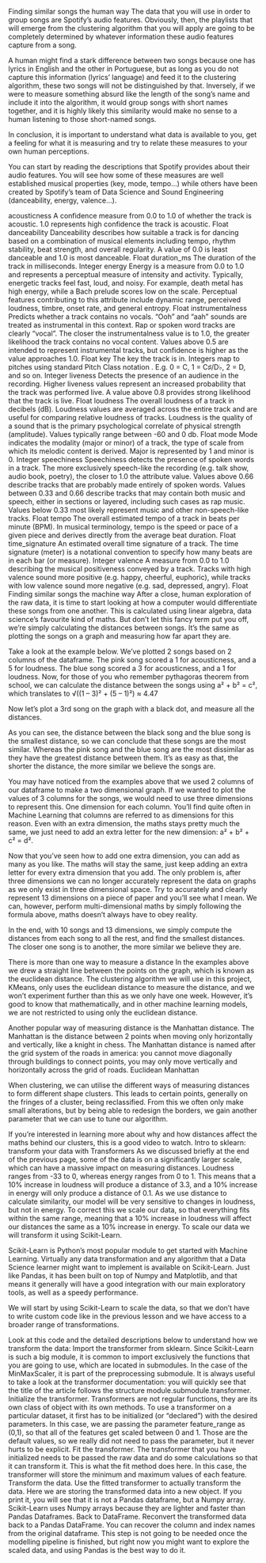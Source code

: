 Finding similar songs the human way
The data that you will use in order to group songs are Spotify’s audio features. Obviously, then, the playlists that will emerge from the clustering algorithm that you will apply are going to be completely determined by whatever information these audio features capture from a song.

A human might find a stark difference between two songs because one has lyrics in English and the other in Portuguese, but as long as you do not capture this information (lyrics’ language) and feed it to the clustering algorithm, these two songs will not be distinguished by that. Inversely, if we were to measure something absurd like the length of the song’s name and include it into the algorithm, it would group songs with short names together, and it is highly likely this similarity would make no sense to a human listening to those short-named songs.

In conclusion, it is important to understand what data is available to you, get a feeling for what it is measuring and try to relate these measures to your own human perceptions.

You can start by reading the descriptions that Spotify provides about their audio features. You will see how some of these measures are well established musical properties (key, mode, tempo…) while others have been created by Spotify’s team of Data Science and Sound Engineering (danceability, energy, valence…).

acousticness
A confidence measure from 0.0 to 1.0 of whether the track is acoustic. 1.0 represents high confidence the track is acoustic.	Float
danceability
Danceability describes how suitable a track is for dancing based on a combination of musical elements including tempo, rhythm stability, beat strength, and overall regularity. A value of 0.0 is least danceable and 1.0 is most danceable.	Float
duration_ms
The duration of the track in milliseconds.	Integer
energy
Energy is a measure from 0.0 to 1.0 and represents a perceptual measure of intensity and activity. Typically, energetic tracks feel fast, loud, and noisy. For example, death metal has high energy, while a Bach prelude scores low on the scale. Perceptual features contributing to this attribute include dynamic range, perceived loudness, timbre, onset rate, and general entropy.	Float
instrumentalness
Predicts whether a track contains no vocals. “Ooh” and “aah” sounds are treated as instrumental in this context. Rap or spoken word tracks are clearly “vocal”. The closer the instrumentalness value is to 1.0, the greater likelihood the track contains no vocal content. Values above 0.5 are intended to represent instrumental tracks, but confidence is higher as the value approaches 1.0.	Float
key
The key the track is in. Integers map to pitches using standard Pitch Class notation . E.g. 0 = C, 1 = C♯/D♭, 2 = D, and so on.	Integer
liveness
Detects the presence of an audience in the recording. Higher liveness values represent an increased probability that the track was performed live. A value above 0.8 provides strong likelihood that the track is live.	Float
loudness
The overall loudness of a track in decibels (dB). Loudness values are averaged across the entire track and are useful for comparing relative loudness of tracks. Loudness is the quality of a sound that is the primary psychological correlate of physical strength (amplitude). Values typically range between -60 and 0 db.	Float
mode
Mode indicates the modality (major or minor) of a track, the type of scale from which its melodic content is derived. Major is represented by 1 and minor is 0.	Integer
speechiness
Speechiness detects the presence of spoken words in a track. The more exclusively speech-like the recording (e.g. talk show, audio book, poetry), the closer to 1.0 the attribute value. Values above 0.66 describe tracks that are probably made entirely of spoken words. Values between 0.33 and 0.66 describe tracks that may contain both music and speech, either in sections or layered, including such cases as rap music. Values below 0.33 most likely represent music and other non-speech-like tracks.	Float
tempo
The overall estimated tempo of a track in beats per minute (BPM). In musical terminology, tempo is the speed or pace of a given piece and derives directly from the average beat duration.	Float
time_signature
An estimated overall time signature of a track. The time signature (meter) is a notational convention to specify how many beats are in each bar (or measure).	Integer
valence
A measure from 0.0 to 1.0 describing the musical positiveness conveyed by a track. Tracks with high valence sound more positive (e.g. happy, cheerful, euphoric), while tracks with low valence sound more negative (e.g. sad, depressed, angry).	Float
Finding similar songs the machine way
After a close, human exploration of the raw data, it is time to start looking at how a computer would differentiate these songs from one another. This is calculated using linear algebra, data science’s favourite kind of maths. But don’t let this fancy term put you off, we’re simply calculating the distances between songs. It’s the same as plotting the songs on a graph and measuring how far apart they are.

Take a look at the example below. We’ve plotted 2 songs based on 2 columns of the dataframe. The pink song scored a 1 for acousticness, and a 5 for loudness. The blue song scored a 3 for acousticness, and a 1 for loudness. Now, for those of you who remember pythagoras theorem from school, we can calculate the distance between the songs using a² + b² = c², which translates to √((1 – 3)² + (5 – 1)²) ≈ 4.47



Now let’s plot a 3rd song on the graph with a black dot, and measure all the distances.



As you can see, the distance between the black song and the blue song is the smallest distance, so we can conclude that these songs are the most similar. Whereas the pink song and the blue song are the most dissimilar as they have the greatest distance between them. It’s as easy as that, the shorter the distance, the more similar we believe the songs are.

You may have noticed from the examples above that we used 2 columns of our dataframe to make a two dimensional graph. If we wanted to plot the values of 3 columns for the songs, we would need to use three dimensions to represent this. One dimension for each column. You’ll find quite often in Machine Learning that columns are referred to as dimensions for this reason. Even with an extra dimension, the maths stays pretty much the same, we just need to add an extra letter for the new dimension: a² + b² + c² = d².

Now that you’ve seen how to add one extra dimension, you can add as many as you like. The maths will stay the same, just keep adding an extra letter for every extra dimension that you add. The only problem is, after three dimensions we can no longer accurately represent the data on graphs as we only exist in three dimensional space. Try to accurately and clearly represent 13 dimensions on a piece of paper and you’ll see what I mean. We can, however, perform multi-dimensional maths by simply following the formula above, maths doesn’t always have to obey reality.

In the end, with 10 songs and 13 dimensions, we simply compute the distances from each song to all the rest, and find the smallest distances. The closer one song is to another, the more similar we believe they are.

There is more than one way to measure a distance
In the examples above we drew a straight line between the points on the graph, which is known as the euclidean distance. The clustering algorithm we will use in this project, KMeans, only uses the euclidean distance to measure the distance, and we won’t experiment further than this as we only have one week. However, it’s good to know that mathematically, and in other machine learning models, we are not restricted to using only the euclidean distance.

Another popular way of measuring distance is the Manhattan distance. The Manhattan is the distance between 2 points when moving only horizontally and vertically, like a knight in chess. The Manhattan distance is named after the grid system of the roads in america: you cannot move diagonally through buildings to connect points, you may only move vertically and horizontally across the grid of roads.
Euclidean	Manhattan
	
	
When clustering, we can utilise the different ways of measuring distances to form different shape clusters. This leads to certain points, generally on the fringes of a cluster, being reclassified. From this we often only make small alterations, but by being able to redesign the borders, we gain another parameter that we can use to tune our algorithm.

If you’re interested in learning more about why and how distances affect the maths behind our clusters, this is a good video to watch.
Intro to sklearn: transform your data with Transformers
As we discussed briefly at the end of the previous page, some of the data is on a significantly larger scale, which can have a massive impact on measuring distances. Loudness ranges from -33 to 0, whereas energy ranges from 0 to 1. This means that a 10% increase in loudness will produce a distance of 3.3, and a 10% increase in energy will only produce a distance of 0.1. As we use distance to calculate similarity, our model will be very sensitive to changes in loudness, but not in energy. To correct this we scale our data, so that everything fits within the same range, meaning that a 10% increase in loudness will affect our distances the same as a 10% increase in energy. To scale our data we will transform it using Scikit-Learn.

Scikit-Learn is Python’s most popular module to get started with Machine Learning. Virtually any data transformation and any algorithm that a Data Science learner might want to implement is available on Scikit-Learn. Just like Pandas, it has been built on top of Numpy and Matplotlib, and that means it generally will have a good integration with our main exploratory tools, as well as a speedy performance.

We will start by using Scikit-Learn to scale the data, so that we don’t have to write custom code like in the previous lesson and we have access to a broader range of transformations.

Look at this code and the detailed descriptions below to understand how we transform the data:
Import the transformer from sklearn. Since Scikit-Learn is such a big module, it is common to import exclusively the functions that you are going to use, which are located in submodules. In the case of the MinMaxScaler, it is part of the preprocessing submodule. It is always useful to take a look at the transformer documentation: you will quickly see that the title of the article follows the structure module.submodule.transformer.
Initialize the transformer. Transformers are not regular functions, they are its own class of object with its own methods. To use a transformer on a particular dataset, it first has to be initialized (or “declared”) with the desired parameters. In this case, we are passing the parameter feature_range as (0,1), so that all of the features get scaled between 0 and 1. Those are the default values, so we really did not need to pass the parameter, but it never hurts to be explicit.
Fit the transformer. The transformer that you have initialized needs to be passed the raw data and do some calculations so that it can transform it. This is what the fit method does here. In this case, the transformer will store the minimum and maximum values of each feature.
Transform the data. Use the fitted transformer to actually transform the data. Here we are storing the transformed data into a new object. If you print it, you will see that it is not a Pandas dataframe, but a Numpy array. Scikit-Learn uses Numpy arrays because they are lighter and faster than Pandas Dataframes.
Back to DataFrame. Reconvert the transformed data back to a Pandas DataFrame. You can recover the column and index names from the original dataframe. This step is not going to be needed once the modelling pipeline is finished, but right now you might want to explore the scaled data, and using Pandas is the best way to do it.
